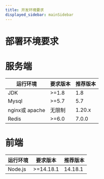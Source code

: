 ```yaml
---
title: 开发环境要求
displayed_sidebar: mainSidebar
---
```


# 部署环境要求

# 服务端

|  运行环境 | 要求版本  |  推荐版本 |
| ------------ | ------------ | ------------ |
|  JDK |  >=1.8 |  1.8 |
| Mysql  |  >=5.7 | 5.7  |
| nginx或 apache  |  无限制 | 1.20.x  |
| Redis  |  >=6.0 | 7.0.0  |

# 前端

|  运行环境 | 要求版本  |  推荐版本 |
| ------------ | ------------ | ------------ |
|  Node.js |  >=14.18.1 |  14.18.1 |